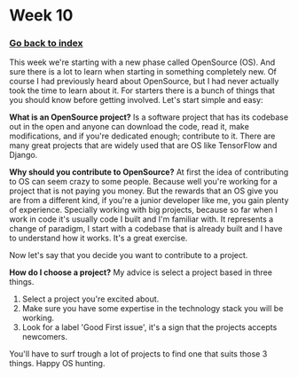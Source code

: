 # Week 10

### [Go back to index](http://luis-valdez.github.io/Learning-Journal)

This week we're starting with a new phase called OpenSource (OS). And sure there is a lot to learn when starting in something completely new.
Of course I had previously heard about OpenSource, but I had never actually took the time to learn about it. For starters there is a bunch of things that you should know before getting involved. Let's start simple and easy:

**What is an OpenSource project?**
Is a software project that has its codebase out in the open and anyone can download the code, read it, make modifications, and if you're dedicated enough; contribute to it. There are many great projects that are widely used that are OS like TensorFlow and Django.

**Why should you contribute to OpenSource?**
At first the idea of contributing to OS can seem crazy to some people. Because well you're working for a project that is not paying you money.
But the rewards that an OS give you are from a different kind, if you're a junior developer like me, you gain plenty of experience. Specially working with big projects, because so far when I work in code it's usually code I built and I'm familiar with. It represents a change of paradigm, I start with a codebase that is already built and I have to understand how it works. It's a great exercise.

Now let's say that you decide you want to contribute to a project.

**How do I choose a project?**
My advice is select a project based in three things.
1. Select a project you're excited about.
2. Make sure you have some expertise in the technology stack you will be working.
3. Look for a label 'Good First issue', it's a sign that the projects accepts newcomers.

You'll have to surf trough a lot of projects to find one that suits those 3 things. Happy OS hunting.
